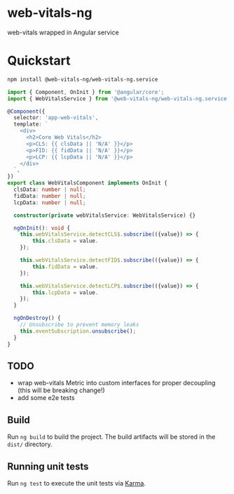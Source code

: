 # web-vitals-ng
web-vitals wrapped in Angular service

# Quickstart
```bash
npm install @web-vitals-ng/web-vitals-ng.service
```

```typescript
import { Component, OnInit } from '@angular/core';
import { WebVitalsService } from '@web-vitals-ng/web-vitals-ng.service';

@Component({
  selector: 'app-web-vitals',
  template: `
    <div>
      <h2>Core Web Vitals</h2>
      <p>CLS: {{ clsData || 'N/A' }}</p>
      <p>FID: {{ fidData || 'N/A' }}</p>
      <p>LCP: {{ lcpData || 'N/A' }}</p>
    </div>
  `,
})
export class WebVitalsComponent implements OnInit {
  clsData: number | null;
  fidData: number | null;
  lcpData: number | null;

  constructor(private webVitalsService: WebVitalsService) {}

  ngOnInit(): void {
    this.webVitalsService.detectCLS$.subscribe(({value}) => {
        this.clsData = value.
    });

    this.webVitalsService.detectFID$.subscribe(({value}) => {
        this.fidData = value.
    });

    this.webVitalsService.detectLCP$.subscribe(({value}) => {
        this.lcpData = value.
    });
  }

  ngOnDestroy() {
    // Unsubscribe to prevent memory leaks
    this.eventSubscription.unsubscribe();
  }  
}
```

## TODO
* wrap web-vitals Metric into custom interfaces for proper decoupling (this will be breaking change!)
* add some e2e tests

## Build

Run `ng build` to build the project. The build artifacts will be stored in the `dist/` directory.

## Running unit tests

Run `ng test` to execute the unit tests via [Karma](https://karma-runner.github.io).